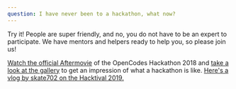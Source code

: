 ```yaml
---
question: I have never been to a hackathon, what now?
---
```

Try it! People are super friendly, and no, you do not have to be an expert to participate. We have mentors and helpers ready to help you, so please join us!

[Watch the official Aftermovie](https://www.youtube.com/watch?v=-a3AVD9Izk0) of the OpenCodes Hackathon 2018 and [take a look at the gallery](https://www.flickr.com/photos/hackundsoehne/sets/72157692350508402/) to get an impression of what a hackathon is like. [Here's a vlog by skate702 on the Hacktival 2019.](https://www.youtube.com/watch?v=ZlABqH9f7mA)
